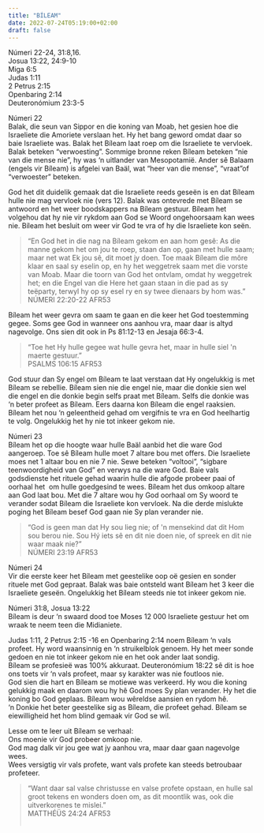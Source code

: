 ```yaml
---
title: "BÍLEAM"
date: 2022-07-24T05:19:00+02:00
draft: false
---
```

<html>
 <head></head>
 <body>
  <p>Númeri 22-24, 31:8,16.<br>Josua 13:22, 24:9-10&nbsp;<br>Miga 6:5&nbsp;<br>Judas 1:11<br>2 Petrus 2:15<br>Openbaring 2:14<br>Deuteronómium 23:3-5</p>
  <p>Númeri 22<br>Balak, die seun van Sippor en die koning van Moab, het gesien hoe die Israeliete die Amoriete verslaan het. Hy het bang geword omdat daar so baie Israeliete was. Balak het Bíleam laat roep om die Israeliete te vervloek. Balak beteken “verwoesting”. Sommige bronne reken Bíleam beteken “nie van die mense nie”, hy was ‘n uitlander van Mesopotamië. Ander sê Balaam (engels vir Bíleam) is afgelei van Baäl, wat “heer van die mense”, “vraat”of “verwoester” beteken.</p>
  <p>God het dit duidelik gemaak dat die Israeliete reeds geseën is en dat Bíleam hulle nie mag vervloek nie (vers 12). Balak was ontevrede met Bíleam se antwoord en het weer boodskappers na Bíleam gestuur. Bíleam het volgehou dat hy nie vir rykdom aan God se Woord ongehoorsaam kan wees nie. Bíleam het besluit om weer vir God te vra of hy die Israeliete kon seën.</p>
  <blockquote>
   <p>“En God het in die nag na Bíleam gekom en aan hom gesê: As die manne gekom het om jou te roep, staan dan op, gaan met hulle saam; maar net wat Ek jou sê, dit moet jy doen. Toe maak Bíleam die môre klaar en saal sy eselin op, en hy het weggetrek saam met die vorste van Moab. Maar die toorn van God het ontvlam, omdat hy weggetrek het; en die Engel van die Here het gaan staan in die pad as sy teëparty, terwyl hy op sy esel ry en sy twee dienaars by hom was.”<br>‭‭NÚMERI‬ ‭22:20-22‬ ‭AFR53‬‬</p>
  </blockquote>
  <p>Bíleam het weer gevra om saam te gaan en die keer het God toestemming gegee. Soms gee God in wanneer ons aanhou vra, maar daar is altyd nagevolge. Ons sien dit ook in Ps 81:12-13 en Jesaja 66:3-4.</p>
  <blockquote>
   <p>“Toe het Hy hulle gegee wat hulle gevra het, maar in hulle siel 'n maerte gestuur.”<br>‭‭PSALMS‬ ‭106:15‬ ‭AFR53‬</p>
  </blockquote>
  <p>God stuur dan Sy engel om Bíleam te laat verstaan dat Hy ongelukkig is met Bíleam se rebellie. Bíleam sien nie die engel nie, maar die donkie sien wel die engel en die donkie begin selfs praat met Bíleam. Selfs die donkie was ‘n beter profeet as Bíleam. Eers daarna kon Bíleam die engel raaksien. Bíleam het nou ‘n geleentheid gehad om vergifnis te vra en God heelhartig te volg. Ongelukkig het hy nie tot inkeer gekom nie.</p>
  <p>Númeri 23<br>Bíleam het op die hoogte waar hulle Baäl aanbid het die ware God aangeroep. Toe sê Bíleam hulle moet 7 altare bou met offers. Die Israeliete moes net 1 altaar bou en nie 7 nie. Sewe beteken “voltooi”, “sigbare teenwoordigheid van God” en verwys na die ware God. Baie vals godsdienste het rituele gehad waarin hulle die afgode probeer paai of oorhaal het &nbsp;om hulle goedgesind te wees. Bíleam het dus omkoop altare aan God laat bou. Met die 7 altare wou hy God oorhaal om Sy woord te verander sodat Bíleam die Israeliete kon vervloek. Na die derde mislukte poging het Bíleam besef God gaan nie Sy plan verander nie.</p>
  <blockquote>
   <p>“God is geen man dat Hy sou lieg nie; of 'n mensekind dat dit Hom sou berou nie. Sou Hý iets sê en dit nie doen nie, of spreek en dit nie waar maak nie?”<br>‭‭NÚMERI‬ ‭23:19‬ ‭AFR53‬‬</p>
  </blockquote>
  <p>Númeri 24<br>Vir die eerste keer het Bíleam met geestelike oop oë gesien en sonder rituele met God gepraat. Balak was baie ontsteld want Bíleam het 3 keer die Israeliete geseën. Ongelukkig het Bíleam steeds nie tot inkeer gekom nie.</p>
  <p>Númeri 31:8, Josua 13:22<br>Bíleam is deur ‘n swaard dood toe Moses 12 000 Israeliete gestuur het om wraak te neem teen die Midianiete.</p>
  <p>Judas 1:11, 2 Petrus 2:15 -16 en Openbaring 2:14 noem Bíleam ‘n vals profeet. Hy word waansinnig en ‘n struikelblok genoem. Hy het meer sonde gedoen en nie tot inkeer gekom nie en het ook ander laat sondig.&nbsp;<br>Bíleam se profesieë was 100% akkuraat. Deuteronómium 18:22 sê dit is hoe ons toets vir ‘n vals profeet, maar sy karakter was nie foutloos nie.<br>God sien die hart en Bíleam se motiewe was verkeerd. Hy wou die koning gelukkig maak en daarom wou hy hê God moes Sy plan verander. Hy het die koning bo God geplaas. Bíleam wou wêreldse aansien en rydom hê.<br>‘n Donkie het beter geestelike sig as Bíleam, die profeet gehad. Bíleam se eiewilligheid het hom blind gemaak vir God se wil.</p>
  <p>Lesse om te leer uit Bíleam se verhaal:<br>Ons moenie vir God probeer omkoop nie.<br>God mag dalk vir jou gee wat jy aanhou vra, maar daar gaan nagevolge wees.<br>Wees versigtig vir vals profete, want vals profete kan steeds betroubaar profeteer.</p>
  <blockquote>
   <p>“Want daar sal valse christusse en valse profete opstaan, en hulle sal groot tekens en wonders doen om, as dit moontlik was, ook die uitverkorenes te mislei.”<br>‭‭MATTHÉÜS‬ ‭24:24‬ ‭AFR53‬‬<br>&nbsp;</p>
  </blockquote>
 </body>
</html>
